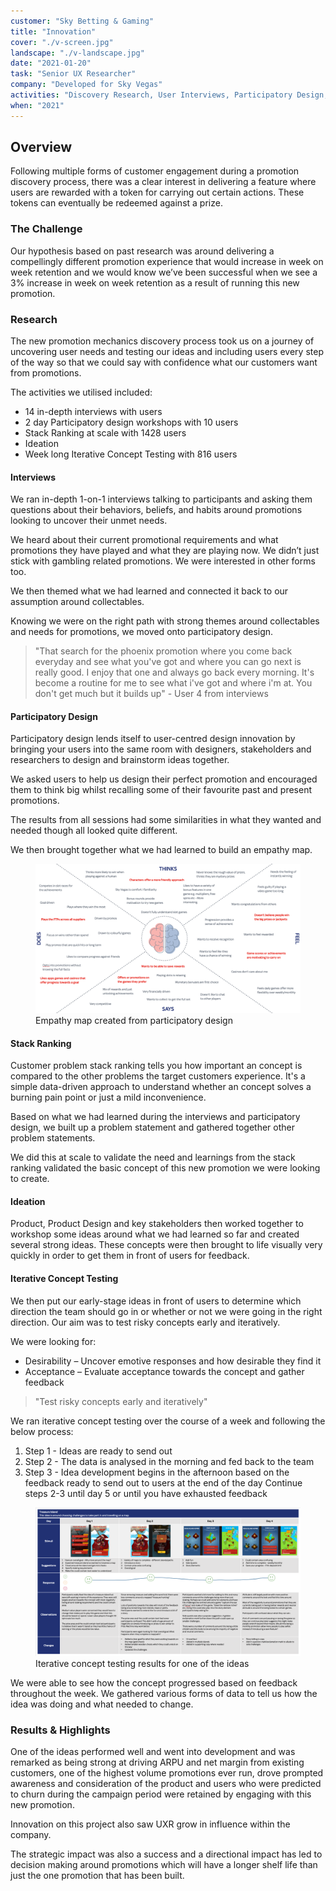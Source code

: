 ```yaml
---
customer: "Sky Betting & Gaming"
title: "Innovation"
cover: "./v-screen.jpg"
landscape: "./v-landscape.jpg"
date: "2021-01-20"
task: "Senior UX Researcher"
company: "Developed for Sky Vegas"
activities: "Discovery Research, User Interviews, Participatory Design, Survey, Workshops, Concept Testing"
when: "2021"
---
```


## Overview

Following multiple forms of customer engagement during a promotion discovery process, there was a clear interest in delivering a feature where users are rewarded with a token for carrying out certain actions. These tokens can eventually be redeemed against a prize.

### The Challenge

Our hypothesis based on past research was around delivering a compellingly different promotion experience that would increase in week on week retention and we would know we’ve been successful when we see a 3% increase in week on week retention as a result of running this new promotion.

### Research

The new promotion mechanics discovery process took us on a journey of uncovering user needs and testing our ideas and including users every step of the way so that we could say with confidence what our customers want from promotions.

The activities we utilised included:
* 14 in-depth interviews with users
* 2 day Participatory design workshops with 10 users
* Stack Ranking at scale with 1428 users
* Ideation
* Week long Iterative Concept Testing with 816 users

#### Interviews

We ran in-depth 1-on-1 interviews talking to participants and asking them questions about their behaviors, beliefs, and habits around promotions looking to uncover their unmet needs.

We heard about their current promotional requirements and what promotions they have played and what they are playing now. We didn’t just stick with gambling related promotions. We were interested in other forms too.

We then themed what we had learned and connected it back to our assumption around collectables.

Knowing we were on the right path with strong themes around collectables and needs for promotions, we moved onto participatory design.

<blockquote>"That search for the phoenix promotion where you come back everyday and see what you've got and where you can go next is really good. I enjoy that one and always go back every morning. It's become a routine for me to see what i've got and where i'm at. You don't get much but it builds up" - User 4 from interviews</blockquote>

#### Participatory Design

Participatory design lends itself to user-centred design innovation by bringing your users into the same room with designers, stakeholders and researchers to design and brainstorm ideas together. 

We asked users to help us design their perfect promotion and encouraged them to think big whilst recalling some of their favourite past and present promotions.

The results from all sessions had some similarities in what they wanted and needed though all looked quite different. 

We then brought together what we had learned to build an empathy map.

<figure class="figure">
  <img src="./empathymap.png">
  <figcaption>Empathy map created from participatory design</figcaption>
</figure>

#### Stack Ranking

Customer problem stack ranking tells you how important an concept is compared to the other problems the target customers experience. It's a simple data-driven approach to understand whether an concept solves a burning pain point or just a mild inconvenience.

Based on what we had learned during the interviews and participatory design, we built up a problem statement and gathered together other problem statements.

We did this at scale to validate the need and learnings from the stack ranking validated the basic concept of this new promotion we were looking to create.

#### Ideation

Product, Product Design and key stakeholders then worked together to workshop some ideas around what we had learned so far and created several strong ideas.
These concepts were then brought to life visually very quickly in order to get them in front of users for feedback.

#### Iterative Concept Testing

We then put our early-stage ideas in front of users to determine which direction the team should go in or whether or not we were going in the right direction. Our aim was to test risky concepts early and iteratively.

We were looking for: 
* Desirability – Uncover emotive responses and how desirable they find it
* Acceptance – Evaluate acceptance towards the concept and gather feedback

<blockquote>"Test risky concepts early and iteratively"</blockquote>

We ran iterative concept testing over the course of a week and following the below process:
1. Step 1 - Ideas are ready to send out
2. Step 2 - The data is analysed in the morning and fed back to the team
3. Step 3 - Idea development begins in the afternoon based on the feedback ready to send out to users at the end of the day
Continue steps 2-3 until day 5 or until you have exhausted feedback

<figure class="figure">
  <img src="./treasureisland.png">
  <figcaption>Iterative concept testing results for one of the ideas</figcaption>
</figure>

We were able to see how the concept progressed based on feedback throughout the week. We gathered various forms of data to tell us how the idea was doing and what needed to change. 

### Results & Highlights

One of the ideas performed well and went into development and was remarked as being strong at driving ARPU and net margin from existing customers, one of the highest volume promotions ever run, drove prompted awareness and consideration of the product and users who were predicted to churn during the campaign period were retained by engaging with this new promotion.

Innovation on this project also saw UXR grow in influence within the company.

The strategic impact was also a success and a directional impact has led to decision making around promotions which will have a longer shelf life than just the one promotion that has been built.
